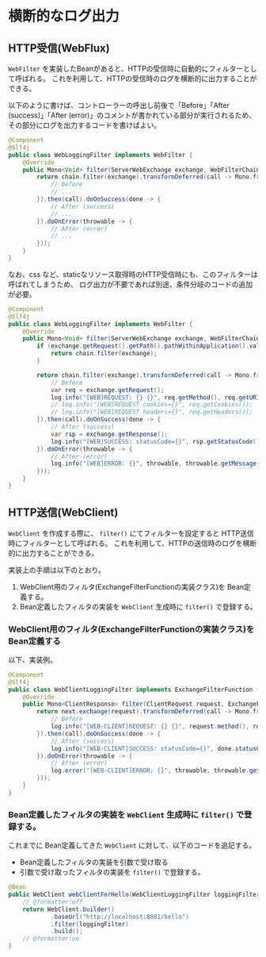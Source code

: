 横断的なログ出力
===

## HTTP受信(WebFlux)

`WebFilter` を実装したBeanがあると、HTTPの受信時に自動的にフィルターとして呼ばれる。
これを利用して、HTTPの受信時のログを横断的に出力することができる。

以下のように書けば、コントローラーの呼出し前後で「Before」「After (success)」「After (error)」のコメントが書かれている部分が実行されるため、
その部分にログを出力するコードを書けばよい。

```java
@Component
@Slf4j
public class WebLoggingFilter implements WebFilter {
    @Override
    public Mono<Void> filter(ServerWebExchange exchange, WebFilterChain chain) {
        return chain.filter(exchange).transformDeferred(call -> Mono.fromRunnable(() -> {
            // Before
            // ...
        }).then(call).doOnSuccess(done -> {
            // After (success)
            // ...
        }).doOnError(throwable -> {
            // After (error)
            // ...
        }));
    }
}
```

なお、css など、staticなリソース取得時のHTTP受信時にも、このフィルターは呼ばれてしまうため、
ログ出力が不要であれば別途、条件分岐のコードの追加が必要。


```java
@Component
@Slf4j
public class WebLoggingFilter implements WebFilter {
    @Override
    public Mono<Void> filter(ServerWebExchange exchange, WebFilterChain chain) {
        if (exchange.getRequest().getPath().pathWithinApplication().value().startsWith("/css/")) {
            return chain.filter(exchange);
        }

        return chain.filter(exchange).transformDeferred(call -> Mono.fromRunnable(() -> {
            // Before
            var req = exchange.getRequest();
            log.info("[WEB]REQUEST: {} {}", req.getMethod(), req.getURI());
            // log.info("[WEB]REQUEST cookies={}", req.getCookies());
            // log.info("[WEB]REQUEST headers={}", req.getHeaders());
        }).then(call).doOnSuccess(done -> {
            // After (success)
            var rsp = exchange.getResponse();
            log.info("[WEB]SUCCESS: statusCode={}", rsp.getStatusCode());
        }).doOnError(throwable -> {
            // After (error)
            log.info("[WEB]ERROR: {}", throwable, throwable.getMessage());
        }));
    }
}
```

## HTTP送信(WebClient)

`WebClient` を作成する際に、
`filter()` にてフィルターを設定すると HTTP送信時にフィルターとして呼ばれる。
これを利用して、HTTPの送信時のログを横断的に出力することができる。

実装上の手順は以下のとおり。

1. WebClient用のフィルタ(ExchangeFilterFunctionの実装クラス)を Bean定義する。
1. Bean定義したフィルタの実装を `WebClient` 生成時に `filter()` で登録する。


### WebClient用のフィルタ(ExchangeFilterFunctionの実装クラス)を Bean定義する

以下、実装例。

```java
@Component
@Slf4j
public class WebClientLoggingFilter implements ExchangeFilterFunction {
    @Override
    public Mono<ClientResponse> filter(ClientRequest request, ExchangeFunction next) {
        return next.exchange(request).transformDeferred(call -> Mono.fromRunnable(() -> {
            // Before
            log.info("[WEB-CLIENT]REQUEST: {} {}", request.method(), request.url());
        }).then(call).doOnSuccess(done -> {
            // After (success)
            log.info("[WEB-CLIENT]SUCCESS: statusCode={}", done.statusCode());
        }).doOnError(throwable -> {
            // After (error)
            log.error("[WEB-CLIENT]ERROR: {}", throwable, throwable.getMessage());
        }));
    }
}
```

### Bean定義したフィルタの実装を `WebClient` 生成時に `filter()` で登録する。

これまでに Bean定義してきた `WebClient` に対して、以下のコードを追記する。

- Bean定義したフィルタの実装を引数で受け取る
- 引数で受け取ったフィルタの実装を `filter()` で登録する。

```java
@Bean
public WebClient webClientForHello(WebClientLoggingFilter loggingFilter) {
    // @formatter:off
    return WebClient.builder()
            .baseUrl("http://localhost:8081/hello")
            .filter(loggingFilter)
            .build();
    // @formatter:on
}
```
